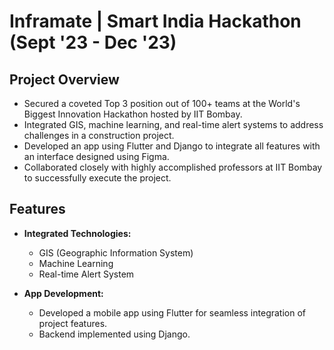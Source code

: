 # Inframate | Smart India Hackathon (Sept '23 - Dec '23)

## Project Overview
- Secured a coveted Top 3 position out of 100+ teams at the World's Biggest Innovation Hackathon hosted by IIT Bombay.
- Integrated GIS, machine learning, and real-time alert systems to address challenges in a construction project.
- Developed an app using Flutter and Django to integrate all features with an interface designed using Figma.
- Collaborated closely with highly accomplished professors at IIT Bombay to successfully execute the project.

## Features
- **Integrated Technologies:**
  - GIS (Geographic Information System)
  - Machine Learning
  - Real-time Alert System

- **App Development:**
  - Developed a mobile app using Flutter for seamless integration of project features.
  - Backend implemented using Django.
